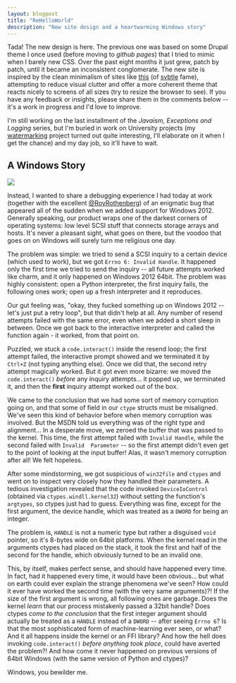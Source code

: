 ```yaml
---
layout: blogpost
title: "ReHelloWorld"
description: "New site design and a heartwarming Windows story"
---
```


Tada! The new design is here. The previous one was based on some Drupal theme I once used
(before moving to *github pages*) that I tried to mimic when I barely new CSS. Over the past 
eight months it just grew, patch by patch, until it became an inconsistent conglomerate. The new 
site is inspired by the clean minimalism of sites like [this](http://daltoncaldwell.com/) 
(of [svbtle](https://svbtle.com/) fame), attempting to reduce visual clutter and offer a more 
coherent theme that reacts nicely to screens of all sizes (try to resize the browser to see). 
If you have any feedback or insights, please share them in the comments below -- it's a work 
in progress and I'd love to improve.

I'm still working on the last installment of the *Javaism, Exceptions and Logging* series,
but I'm buried in work on University projects (my [watermarking](http://tomerfiliba.com/blog/ReedSolo)
project turned out quite interesting, I'll elaborate on it when I get the chance) and my
day job, so it'll have to wait. 

## A Windows Story ##

<img src="http://tomerfiliba.com/static/res/2012-08-06-windows.png" class="blog-post-image" />

Instead, I wanted to share a debugging experience I had today at work (together with the excellent
[@RoyRothenberg](https://twitter.com/RoyRothenberg)) of an enigmatic bug that appeared all of the
sudden when we added support for Windows 2012. Generally speaking, our product wraps one of the 
darkest corners of operating systems: low level SCSI stuff that connects storage arrays and hosts.
It's never a pleasant sight, what goes on there, but the voodoo that goes on on Windows will 
surely turn me religious one day.

The problem was simple: we tried to send a SCSI inquiry to a certain device (which used to work), 
but we got ``Errno 6: Invalid Handle``. It happened only the first time we tried to send the 
inquiry -- all future attempts worked like charm, and it only happened on Windows 2012 64bit. The 
problem was highly consistent: open a Python interpreter, the first inquiry fails, the following 
ones work; open up a fresh interpreter and it reproduces.

Our gut feeling was, "okay, they fucked something up on Windows 2012 -- let's just put a retry 
loop", but that didn't help at all. Any number of resend attempts failed with the same error, even 
when we added a short sleep in between. Once we got back to the interactive interpreter and called 
the function again - it worked, from that point on. 

Puzzled, we stuck a ``code.interact()`` inside the resend loop; the first attempt failed,
the interactive prompt showed and we terminated it by ``Ctrl+Z`` (not typing anything else).
Once we did that, the second retry attempt magically worked. But it got even more bizarre:
we moved the ``code.interact()`` *before* any inquiry attempts... it popped up, we terminated it,
and then the **first** inquiry attempt worked out of the box.  

We came to the conclusion that we had some sort of memory corruption going on, and that some of
field in our ``ctype`` structs must be misaligned. We've seen this kind of behavior before when 
memory corruption was involved. But the MSDN told us everything was of the right type and 
alignment... In a desperate move, we zeroed the buffer that was passed to the kernel. This time, 
the first attempt failed with ``Invalid Handle``, while the second failed with ``Invalid 
Parameter`` -- so the first attempt didn't even get to the point of looking at the input buffer!
Alas, it wasn't memory corruption after all! We felt hopeless.

After some mindstorming, we got suspicious of ``win32file`` and ``ctypes`` and went on to inspect 
very closely how they handled their parameters. A tedious investigation revealed that the code 
invoked ``DeviceIoControl`` (obtained via ``ctypes.windll.kernel32``) without setting the 
function's ``argtypes``, so ctypes just had to guess. Everything was fine, except for the 
first argument, the device handle, which was treated as a ``DWORD`` for being an integer. 

The problem is, ``HANDLE`` is not a numeric type but rather a disguised ``void`` pointer, so
it's 8-bytes wide on 64bit platforms. When the kernel read in the arguments ctypes had placed on 
the stack, it took the first and half of the second for the handle, which obviously turned to 
be an invalid one. 

This, by itself, makes perfect sense, and should have happened every time. In fact, had it happened
every time, it would have been obvious... but what on earth could ever explain the strange 
phenomena we've seen? How could it ever have worked the second time (with the very same arguments)?!
If the size of the first argument is wrong, all following ones are garbage. Does the kernel *learn* 
that our process mistakenly passed a 32bit handle? Does ctypes *come to the conclusion* that the 
first integer argument should actually be treated as a ``HANDLE`` instead of a ``DWORD`` -- 
after seeing ``Errno 6``? Is that the most sophisticated form of machine-learning ever seen, or what? 
And it all happens inside the kernel or an FFI library? And how the hell does invoking 
``code.interact()`` *before anything took place*, could have averted the problem?! And how come it 
never happened on previous versions of 64bit Windows (with the same version of Python and ctypes)?

Windows, you bewilder me.

